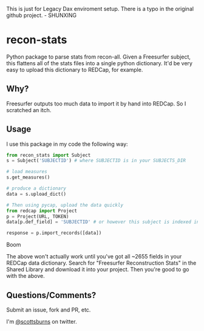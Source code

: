This is just for Legacy Dax enviroment setup. There is a typo in the original github project. - SHUNXING

recon-stats
===============

Python package to parse stats from recon-all. Given a Freesurfer subject, this flattens all of the stats files into a single python dictionary. It'd be very easy to upload this dictionary to REDCap, for example.

Why?
----

Freesurfer outputs too much data to import it by hand into REDCap. So I scratched an itch.

Usage
-----

I use this package in my code the following way:

``` python
from recon_stats import Subject
s = Subject('SUBJECTID') # where SUBJECTID is in your SUBJECTS_DIR

# load measures
s.get_measures()

# produce a dictionary
data = s.upload_dict()

# Then using pycap, upload the data quickly
from redcap import Project
p = Project(URL, TOKEN)
data[p.def_field] = 'SUBJECTID' # or however this subject is indexed in your REDCap

response = p.import_records([data])
```

Boom

The above won't actually work until you've got all ~2655 fields in your REDCap data dictionary. Search for "Freesurfer Reconstruction Stats" in the Shared Library and download it into your project. Then you're good to go with the above.


Questions/Comments?
-------------------

Submit an issue, fork and PR, etc.

I'm [@scottsburns](https://twitter.com/scottsburns) on twitter.
